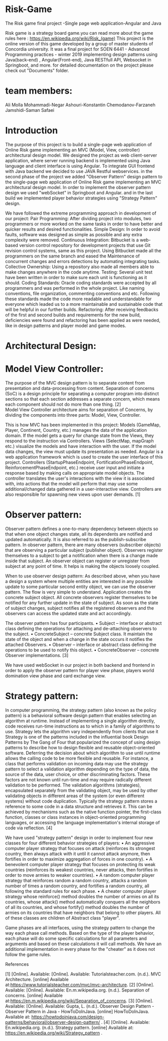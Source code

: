 # Risk-Game
The Risk game final project -Single page web application-Angular and Java   

Risk game is a strategy board game.you can read more about the game rules  here : https://en.wikipedia.org/wiki/Risk_(game)
This project is the online version of this game developed by a group of master students of Concordia university.
It was a final project for SOEN 6441 - Advanced Programming practices - winter 2019
implementing design patterns using Java(back-end) , Angular(Front-end), Java RESTfull API, Websocket in Springboot, and more.
for detailed documentation on the project please check out "Documents" folder.

# team members:
Ali Molla Mohammadi-Negar Ashouri-Konstantin Chemodanov-Farzaneh Jamshidi-Saman Safaei

# Introduction
The purpose of this project is to build a single-page web application of Online Risk game
implementing an MVC (Model, View, controller) architectural design model. We designed the
project as web client-server application, where server running backend is implemented using
Java language and client interface is using Angular.
To integrate GUI frontend with Java backend we decided to use JAVA Restful webservices.
in the second phase of the project we added "Observer Pattern" design pattern to the single-page web application
of Online Risk game implementing an MVC architectural design model. 
In order to implement the observer pattern design we used "webSocket" in Springboot and Angular.
and in the last build we implemented player behavior strategies using "Strategy Pattern" design.

We have followed the extreme programming approach in development of our project: 
Pair Programming: After dividing project into modules, two programmers or more worked on the same tasks in order to have better and quicker results and desired functionalities.
Simple Design: In order to avoid faults, software was designed as simple as possible and any extra complexity were removed. 
Continuous Integration: Bitbucket is a web-based version control repository for development projects that use Git revision control systems, same as this project. Using Bitbucket made all the programmers on the same branch and eased the Maintenance of concurrent changes and errors detections by automating integrating tasks.
Collective Ownership: Using a repository also made all members able to make changes anywhere in the code anytime. 
Testing: Several unit test have been written in order to make sure each unit is functioning as it should. 
Coding Standards: Oracle coding standards were accepted by all programmers and was performed in the whole project. Like naming conventions, file organization, commenting conventions and etc. Following these standards made the code more readable and understandable for everyone which leaded us to a more maintainable and sustainable code that will be helpful in our further builds.
Refactoring: After receiving feedbacks of the first and second builds and requirements for the new build, deficiencies were found and refactoring has been applied as were needed, like in design patterns and player model and game modes.

# Architectural Design:

# Model View Controller:
The purpose of the MVC design pattern is to separate content from presentation and data-processing from content.
Separation of concerns (SoC) is a design principle for separating a computer program into
distinct sections so that each section addresses a separate concern, which means each
component should not do more than one thing. [2]	
Model View Controller architecture aims for separation of Concerns, by dividing the components into three parts: Model, View, Controller.
 
This is how MVC has been implemented in this project:
Models (GameMap, Player, Continent, Country, etc.) manages the data of the application domain. If the model gets a query for change state from the Views, they respond to the instruction via Controllers. 
Views (SelectMap, mapGraph etc.) visualize the models and have interaction with the user. If the model data changes, the view must update its presentation as needed. Angular is a web application framework which is used to create the user interface of this project. 
Controllers (StartupPhaseEndpoint, FortificationPhaseEndpoint, ReinforcementPhaseEndpoint, etc.) receive user input and initiate a response based by making calls on appropriate model objects. 
The controller translates the user's interactions with the view it is associated with, into actions that the model will perform that may use some additional/changed data gathered in a user-interactive view. Controllers are also responsible for spawning new views upon user demands. [1]
# Observer pattern: 
Observer pattern defines a one-to-many dependency between objects so that when one object changes state, all its dependents are notified and updated automatically. It is also referred to as the publish-subscribe pattern.
In observer pattern, there are many observers (subscriber objects) that are observing a particular subject (publisher object). Observers register themselves to a subject to get a notification when there is a change made inside that subject.
An observer object can register or unregister from subject at any point of time. It helps is making the objects loosely coupled.

When to use observer design pattern:
As described above, when you have a design a system where multiple entities are interested in any possible update to some particular second entity object, we can use the observer pattern.
The flow is very simple to understand. Application creates the concrete subject object. All concrete observers register themselves to be notified for any further update in the state of subject.
As soon as the state of subject changes, subject notifies all the registered observers and the observers can access the updated state and act accordingly.
 
The observer pattern has four participants.
•	Subject – interface or abstract class defining the operations for attaching and de-attaching observers to the subject.
•	ConcreteSubject – concrete Subject class. It maintain the state of the object and when a change in the state occurs it notifies the attached Observers.
•	Observer – interface or abstract class defining the operations to be used to notify this object.
•	ConcreteObserver – concrete Observer implementations. [3] 
                                           
 
We have used webSocket in our project in both backend and frontend in order to apply the observer pattern for player view phase, players world domination view phase  and card exchange view.


# Strategy pattern:
In computer programming, the strategy pattern (also known as the policy pattern) is a behavioral software design pattern that enables selecting an algorithm at runtime. Instead of implementing a single algorithm directly, code receives run-time instructions as to which in a family of algorithms to use. 
Strategy lets the algorithm vary independently from clients that use it Strategy is one of the patterns included in the influential book Design Patterns by The Gang of Four that popularized the concept of using design patterns to describe how to design flexible and reusable object-oriented software. Deferring the decision about which algorithm to use until runtime allows the calling code to be more flexible and reusable.
For instance, a class that performs validation on incoming data may use the strategy pattern to select a validation algorithm depending on the type of data, the source of the data, user choice, or other discriminating factors. These factors are not known until run-time and may require radically different validation to be performed. The validation algorithms (strategies), encapsulated separately from the validating object, may be used by other validating objects in different areas of the system (or even different systems) without code duplication.
Typically the strategy pattern stores a reference to some code in a data structure and retrieves it. This can be achieved by mechanisms such as the native function pointer, the first-class function, classes or class instances in object-oriented programming languages, or accessing the language implementation's internal storage of code via reflection. [4]
 
We have used "strategy pattern" design in order to implement four new classes for four different behavior strategies of players:
• An aggressive computer player strategy that focuses on attack (reinforces its strongest country, then always attack with it until it cannot attack anymore, then fortifies in order to maximize aggregation of forces in one country). 
• A benevolent computer player strategy that focuses on protecting its weak countries (reinforces its weakest countries, never attacks, then fortifies in order to move armies to weaker countries). 
• A random computer player strategy that reinforces random a random country, attacks a random number of times a random country, and fortifies a random country, all following the standard rules for each phase. 
• A cheater computer player strategy whose reinforce() method doubles the number of armies on all its countries, whose attack() method automatically conquers all the neighbors of all its countries, and whose fortify() method doubles the number of armies on its countries that have neighbors that belong to other players.
All of these classes are children of Abstract class "player".
 
Game phases are all interfaces, using the strategy pattern to change the way each phase call methods. Based on the type of the player behavior, each phase will do some specific calculations for all parameters and arguments and based on these calculations it will call methods. We have an additional implementation in every phase for the "cheater" as it does not follow the game rules.


 

References

[1] 	[Online]. Available: [Online]. Available: Tutorialsteacher.com. (n.d.). MVC Architecture. [online] Available at:https://www.tutorialsteacher.com/mvc/mvc-architecture.
[2] 	[Online]. Available: [Online]. Available: En.m.wikipedia.org. (n.d.). Separation of concerns. [online] Available at:https://en.m.wikipedia.org/wiki/Separation_of_concerns.
[3] 	[Online]. Available: [Online]. Available: Gupta, L. (n.d.). Observer Design Pattern - Observer Pattern in Java - HowToDoInJava. [online] HowToDoInJava. Available at: https://howtodoinjava.com/design-patterns/behavioral/observer-design-pattern/ .
[4] 	[Online]. Available: En.wikipedia.org. (n.d.). Strategy pattern. [online] Available at: https://en.wikipedia.org/wiki/Strategy_pattern .




